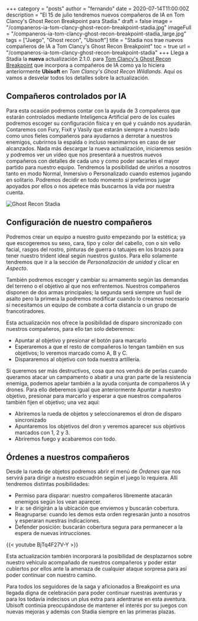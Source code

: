 +++
category = "posts"
author = "fernando"
date = 2020-07-14T11:00:00Z
description = "El 15 de julio tendremos nuevos compañeros de IA en Tom Clancy's Ghost Recon Breakpoint para Stadia."
draft = false
image = "/companeros-ia-tom-clancy-ghost-recon-breakpoint-stadia.jpg"
imageFull = "/companeros-ia-tom-clancy-ghost-recon-breakpoint-stadia_large.jpg"
tags = ["Juego", "Ghost recon", "Ubisoft"]
title = "Stadia nos trae nuevos compañeros de IA a Tom Clancy's Ghost Recon Breakpoint"
toc = true
url = "/companeros-ia-tom-clancy-ghost-recon-breakpoint-stadia"
+++
Llega a Stadia la **nueva** actualización 2.1.0. para <a class="u-anchor" href="/ghost-recon-breakpoint">Tom Clancy's Ghost Recon Breakpoint</a> que incorpora a compañeros de IA como ya lo hiciera anteriormente **Ubisoft** en *Tom Clancy's Ghost Recon Wildlands*. Aquí os vamos a desvelar todos los detalles sobre la actualización.

## Compañeros controlados por IA

Para esta ocasión podremos contar con la ayuda de 3 compañeros que estarán controlados mediante Inteligenca Artificial pero de los cuales podremos escoger su configuración física y en qué y cuándo nos ayudarán. Contaremos con Fury, Fixit y Vasily que estarán siempre a nuestro lado como unos fieles compañeros para ayudarnos a derrotar a nuestros enemigos, cubrirnos la espalda o incluso reanimarnos en caso de ser alcanzados.
Nada más descargar la nueva actualización, iniciaremos sesión y podremos ver un vídeo que nos presentará a nuestros nuevos compañeros con detalles de cada uno y como poder sacarles el mayor partido para nuestro equipo. Tendremos la posibilidad de unirlos a nosotros tanto en modo Normal, Inmersivo o Personalizado cuando estemos jugando en solitario. Podremos decidir en todo momento si preferimos jugar apoyados por ellos o nos apetece más buscarnos la vida por nuestra cuenta.

<img class="u-borderImage u-lazyload lazyload" loading="lazy" data-src="/companeros-ia-tom-clancy-ghost-recon-breakpoint-stadia/ghost-recon-stadia.jpg" alt="Ghost Recon Stadia" title="Ghost Recon Stadia" />

## Configuración de nuestro compañeros

Podremos crear un equipo a nuestro gusto empezando por la estética; ya que escogeremos su sexo, cara, tipo y color del cabello, con o sin vello facial, rasgos del rostro, pinturas de guerra o tatuajes en los brazos para tener nuestro trident ideal según nuestros gustos. Para ello solamente tendremos que ir a la sección de *Personalización de unidad* y clicar en *Aspecto*.

También podremos escoger y cambiar su armamento según las demandas del terreno o el objetivo al que nos enfrentemos. Nuestros compañeros disponen de dos armas principales; la segunda será siempre un fusil de asalto pero la primera la podremos modificar cuando lo creamos necesario si necesitamos un equipo de combate a corta distancia o un grupo de francotiradores.

Esta actualización nos ofrece la posibilidad de disparo sincronizado con nuestros compañeros, para ello tan solo deberemos:
- Apuntar al objetivo y presionar el botón para marcarlo
- Esperaremos a que el resto de compañeros lo tengan también en sus objetivos; lo veremos marcado como A, B y C.
- Dispararemos al objetivo con toda nuestra artillería.

Si queremos ser más destructivos, cosa que nos vendrá de perlas cuando queramos atacar un campamento o abatir a una gran parte de la resistencia enemiga, podemos apelar también a la ayuda conjunta de compañeros IA y drones. Para ello deberemos igual que anteriormente Apuntar a nuestro objetivo, presionar para marcarlo y esperar a que nuestros compañeros también fijen el objetivo; una vez aquí:
- Abriremos la rueda de objetos y seleccionaremos el dron de disparo sincronizado
- Apuntaremos los objetivos del dron y veremos aparecer sus objetivos marcados con 1, 2 y 3.
- Abriremos fuego y acabaremos con todo.

## Órdenes a nuestros compañeros

Desde la rueda de objetos podremos abrir el menú de *Órdenes* que nos servirá para dirigir a nuestro escuadrón según el juego lo requiera. Allí tendremos distintas posibilidades:

- Permiso para disparar: nuestro compañeros libremente atacarán enemigos según los vean aparecer.
- Ir a: se dirigirán a la ubicación que enviemos y buscarán cobertura.
- Reagruparse: cuando les demos esta orden regresarán junto a nosotros y esperaran nuestras indicaciones.
- Defender posición: buscarán cobertura segura para permanecer a la espera de nuevas intrucciones.

<div class="u-youtube">
  {{< youtube BjTq4F27V-Y >}}
</div>

Esta actualización también incorporará la posibilidad de desplazarnos sobre nuestro vehículo acompañado de nuestros compañeros y poder estar cubiertos por ellos ante la amenaza de cualquier ataque sorpresa para así poder continuar con nuestro camino.

Para todos los seguidores de la saga y aficionados a Breakpoint es una llegada digna de celebración para poder continuar nuestras aventuras y para los todavía indecisos un plus extra para adentrarse en esta aventura. Ubisoft continúa preocupándose de mantener el interés por su juegos con nuevas mejoras y además con Stadia siempre en las primeras plazas.